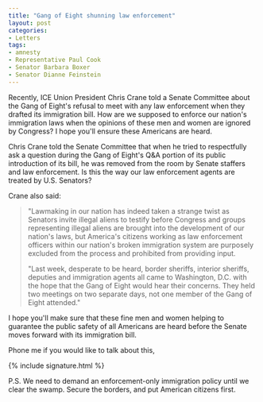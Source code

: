 ```yaml
---
title: "Gang of Eight shunning law enforcement"
layout: post
categories:
- Letters
tags:
- amnesty
- Representative Paul Cook
- Senator Barbara Boxer
- Senator Dianne Feinstein
---
```


Recently, ICE Union President Chris Crane told a Senate Committee about the Gang of Eight's refusal to meet with any law enforcement when they drafted its immigration bill. How are we supposed to enforce our nation's immigration laws when the opinions of these men and women are ignored by Congress? I hope you'll ensure these Americans are heard.

Chris Crane told the Senate Committee that when he tried to respectfully ask a question during the Gang of Eight's Q&amp;A portion of its public introduction of its bill, he was removed from the room by Senate staffers and law enforcement. Is this the way our law enforcement agents are treated by U.S. Senators?

Crane also said:

> "Lawmaking in our nation has indeed taken a strange twist as Senators invite illegal aliens to testify before Congress and groups representing illegal aliens are brought into the development of our nation's laws, but America's citizens working as law enforcement officers within our nation's broken immigration system are purposely excluded from the process and prohibited from providing input.
>
> "Last week, desperate to be heard, border sheriffs, interior sheriffs, deputies and immigration agents all came to Washington, D.C. with the hope that the Gang of Eight would hear their concerns. They held two meetings on two separate days, not one member of the Gang of Eight attended."

I hope you'll make sure that these fine men and women helping to guarantee the public safety of all Americans are heard before the Senate moves forward with its immigration bill.

Phone me if you would like to talk about this,

{% include signature.html %}

P.S. We need to demand an enforcement-only immigration policy until we clear the swamp. Secure the borders, and put American citizens first.